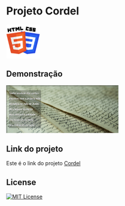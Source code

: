 # Projeto Cordel

<img src="imagens/HTML-CSS.png" alt="CSS-HTML" align="center" width="90">

## Demonstração

<img src="imagens/Carta.png" alt="icon" align="center" width="300"/>

## Link do projeto

Este é o link do projeto <a href= "https://anajulialeite.github.io/projeto-cordel/">Cordel</a>

## License

[![MIT License](https://img.shields.io/badge/License-MIT-%231C003F.svg)](./LICENSE)

